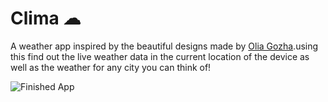 # Clima ☁

A weather app inspired by the beautiful designs made by [Olia Gozha](https://dribbble.com/shots/4663154-).using this find out the live weather data in the current location of the device as well as the weather for any city you can think of!

![Finished App](https://github.com/londonappbrewery/Images/blob/master/clima-demo.gif)

